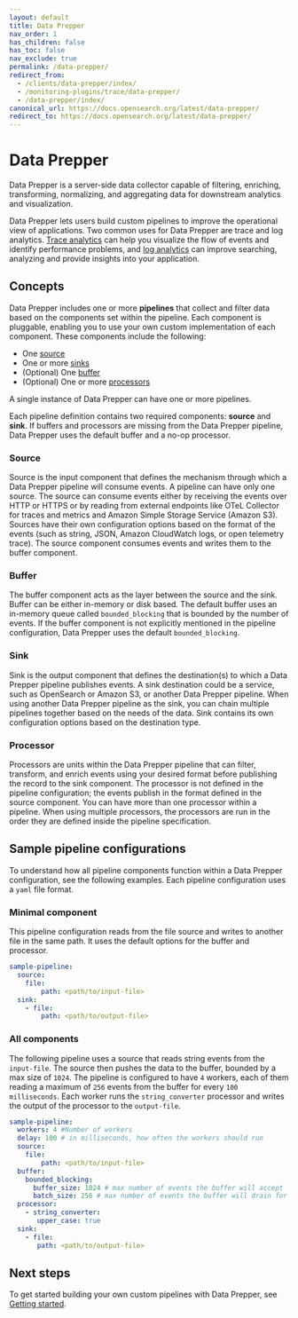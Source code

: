 ```yaml
---
layout: default
title: Data Prepper 
nav_order: 1
has_children: false
has_toc: false
nav_exclude: true
permalink: /data-prepper/
redirect_from: 
  - /clients/data-prepper/index/
  - /monitoring-plugins/trace/data-prepper/
  - /data-prepper/index/
canonical_url: https://docs.opensearch.org/latest/data-prepper/
redirect_to: https://docs.opensearch.org/latest/data-prepper/
---
```


# Data Prepper

Data Prepper is a server-side data collector capable of filtering, enriching, transforming, normalizing, and aggregating data for downstream analytics and visualization.

Data Prepper lets users build custom pipelines to improve the operational view of applications. Two common uses for Data Prepper are trace and log analytics. [Trace analytics]({{site.url}}{{site.baseurl}}/observability-plugin/trace/index/) can help you visualize the flow of events and identify performance problems, and [log analytics]({{site.url}}{{site.baseurl}}/observability-plugin/log-analytics/) can improve searching, analyzing and provide insights into your application.

## Concepts

Data Prepper includes one or more **pipelines** that collect and filter data based on the components set within the pipeline. Each component is pluggable, enabling you to use your own custom implementation of each component. These components include the following: 

- One [source](#source)
- One or more [sinks](#sink)
- (Optional) One [buffer](#buffer)
- (Optional) One or more [processors](#processor)

A single instance of Data Prepper can have one or more pipelines. 

Each pipeline definition contains two required components: **source** and **sink**. If buffers and processors are missing from the Data Prepper pipeline, Data Prepper uses the default buffer and a no-op processor. 

### Source 

Source is the input component that defines the mechanism through which a Data Prepper pipeline will consume events. A pipeline can have only one source. The source can consume events either by receiving the events over HTTP or HTTPS or by reading from external endpoints like OTeL Collector for traces and metrics and Amazon Simple Storage Service (Amazon S3). Sources have their own configuration options based on the format of the events (such as string, JSON, Amazon CloudWatch logs, or open telemetry trace). The source component consumes events and writes them to the buffer component. 

### Buffer

The buffer component acts as the layer between the source and the sink. Buffer can be either in-memory or disk based. The default buffer uses an in-memory queue called `bounded_blocking` that is bounded by the number of events. If the buffer component is not explicitly mentioned in the pipeline configuration, Data Prepper uses the default `bounded_blocking`.

### Sink

Sink is the output component that defines the destination(s) to which a Data Prepper pipeline publishes events. A sink destination could be a service, such as OpenSearch or Amazon S3, or another Data Prepper pipeline. When using another Data Prepper pipeline as the sink, you can chain multiple pipelines together based on the needs of the data. Sink contains its own configuration options based on the destination type.

### Processor

Processors are units within the Data Prepper pipeline that can filter, transform, and enrich events using your desired format before publishing the record to the sink component. The processor is not defined in the pipeline configuration; the events publish in the format defined in the source component. You can have more than one processor within a pipeline. When using multiple processors, the processors are run in the order they are defined inside the pipeline specification.

## Sample pipeline configurations

To understand how all pipeline components function within a Data Prepper configuration, see the following examples. Each pipeline configuration uses a `yaml` file format.

### Minimal component

This pipeline configuration reads from the file source and writes to another file in the same path. It uses the default options for the buffer and processor.

```yml
sample-pipeline:
  source:
    file:
        path: <path/to/input-file>
  sink:
    - file:
        path: <path/to/output-file>
```

### All components

The following pipeline uses a source that reads string events from the `input-file`. The source then pushes the data to the buffer, bounded by a max size of `1024`. The pipeline is configured to have `4` workers, each of them reading a maximum of `256` events from the buffer for every `100 milliseconds`. Each worker runs the `string_converter` processor and writes the output of the processor to the `output-file`.

```yml
sample-pipeline:
  workers: 4 #Number of workers
  delay: 100 # in milliseconds, how often the workers should run
  source:
    file:
        path: <path/to/input-file>
  buffer:
    bounded_blocking:
      buffer_size: 1024 # max number of events the buffer will accept
      batch_size: 256 # max number of events the buffer will drain for each read
  processor:
    - string_converter:
       upper_case: true
  sink:
    - file:
       path: <path/to/output-file>
```

## Next steps

To get started building your own custom pipelines with Data Prepper, see [Getting started]({{site.url}}{{site.baseurl}}//data-prepper/index/).

